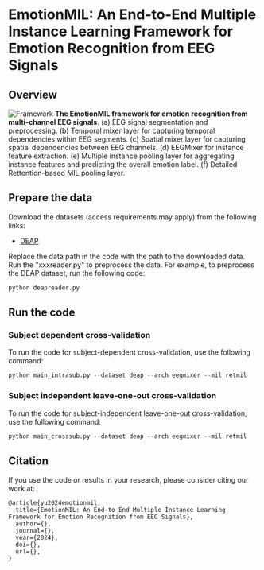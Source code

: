 # EmotionMIL: An End-to-End Multiple Instance Learning Framework for Emotion Recognition from EEG Signals

## Overview

![Framework](https://github.com/yuty2009/emotionmil/blob/main/figures/framework.png)
**The EmotionMIL framework for emotion recognition from multi-channel EEG signals**. (a) EEG signal segmentation and preprocessing. (b) Temporal mixer layer for capturing temporal dependencies within EEG segments. (c) Spatial mixer layer for capturing spatial dependencies between EEG channels. (d) EEGMixer for instance feature extraction. (e) Multiple instance pooling layer for aggregating instance features and predicting the overall emotion label. (f) Detailed Rettention-based MIL pooling layer.

## Prepare the data

Download the datasets (access requirements may apply) from the following links:

- [DEAP](https://www.eecs.qmul.ac.uk/mmv/datasets/deap/)

Replace the data path in the code with the path to the downloaded data. Run the "xxxreader.py" to preprocess the data. For example, to preprocess the DEAP dataset, run the following code:

```python
python deapreader.py
```

## Run the code

### Subject dependent cross-validation

To run the code for subject-dependent cross-validation, use the following command:

```python
python main_intrasub.py --dataset deap --arch eegmixer --mil retmil
```

### Subject independent leave-one-out cross-validation

To run the code for subject-independent leave-one-out cross-validation, use the following command:

```python
python main_crosssub.py --dataset deap --arch eegmixer --mil retmil
```

## Citation

If you use the code or results in your research, please consider citing our work at:

```
@article{yu2024emotionmil,
  title={EmotionMIL: An End-to-End Multiple Instance Learning Framework for Emotion Recognition from EEG Signals},
  author={},
  journal={},
  year={2024},
  doi={},
  url={},
}
```